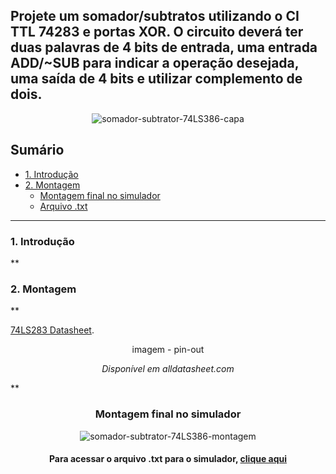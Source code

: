 ## Projete um somador/subtratos utilizando o CI TTL 74283 e portas XOR. O circuito deverá ter duas palavras de 4 bits de entrada, uma entrada ADD/~SUB para indicar a operação desejada, uma saída de 4 bits e utilizar complemento de dois.

<div align="center">
  
  ![somador-subtrator-74LS386-capa][CAPA]
</div>

## Sumário
<!-- TOC -->
- [1. Introdução](#1-introdução)
- [2. Montagem](#2-montagem)
  - [Montagem final no simulador](#montagem-final-no-simulador)
  - [Arquivo .txt](#para-acessar-o-arquivo-txt-para-o-simulador-clique-aqui)
<!-- /TOC -->
___

### 1. Introdução

**

### 2. Montagem

**

[74LS283 Datasheet][74LS283_Datasheet].

<div align="center">
  
  imagem - pin-out
  
  *Disponível em alldatasheet.com*
</div>

**

<div align="center">
  
### Montagem final no simulador

  ![somador-subtrator-74LS386-montagem][MONTAGEM]

</div>

<div align="center">

#### Para acessar o arquivo .txt para o simulador, [clique aqui][txt_file]

</div>


<!-- LINKS -->
[CAPA]: https://github.com/thearthurlima/EngenhariaEletrica/assets/115672061/d1d1435f-46c7-4b4c-88f6-d77eef5d254c
[74LS283_Datasheet]: https://www.alldatasheet.com/datasheet-pdf/pdf/1718875/ETC1/74LS283.html
[MONTAGEM]: https://github.com/thearthurlima/EngenhariaEletrica/assets/115672061/4083c7e7-3ed3-4c81-a4ab-58d25c66248d
[txt_file]: https://github.com/thearthurlima/EngenhariaEletrica/blob/main/LABCD/somador-subtrator-74283-%26-portas-xor/somador-subtrator-74283-%26-portas-xor.txt
